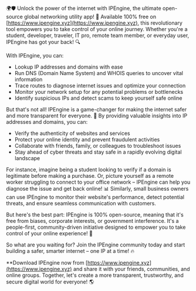 🌍🛡️ Unlock the power of the internet with IPEngine, the ultimate open-source global networking utility app! 🚀 Available 100% free on [https://www.ipengine.xyz](https://www.ipengine.xyz), this revolutionary tool empowers you to take control of your online journey. Whether you're a student, developer, traveler, IT pro, remote team member, or everyday user, IPEngine has got your back! 🔍

With IPEngine, you can:

* Lookup IP addresses and domains with ease
* Run DNS (Domain Name System) and WHOIS queries to uncover vital information
* Trace routes to diagnose internet issues and optimize your connection
* Monitor your network setup for any potential problems or bottlenecks
* Identify suspicious IPs and detect scams to keep yourself safe online

But that's not all! IPEngine is a game-changer for making the internet safer and more transparent for everyone. 📡 By providing valuable insights into IP addresses and domains, you can:

* Verify the authenticity of websites and services
* Protect your online identity and prevent fraudulent activities
* Collaborate with friends, family, or colleagues to troubleshoot issues
* Stay ahead of cyber threats and stay safe in a rapidly evolving digital landscape

For instance, imagine being a student looking to verify if a domain is legitimate before making a purchase. Or, picture yourself as a remote worker struggling to connect to your office network – IPEngine can help you diagnose the issue and get back online! 📊 Similarly, small business owners can use IPEngine to monitor their website's performance, detect potential threats, and ensure seamless communication with customers.

But here's the best part: IPEngine is 100% open-source, meaning that it's free from biases, corporate interests, or government interference. It's a people-first, community-driven initiative designed to empower you to take control of your online experience! 🌟

So what are you waiting for? Join the IPEngine community today and start building a safer, smarter internet – one IP at a time! 🔥

**Download IPEngine now from [https://www.ipengine.xyz](https://www.ipengine.xyz) and share it with your friends, communities, and online groups. Together, let's create a more transparent, trustworthy, and secure digital world for everyone! 🌎